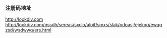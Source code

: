 ### 注册码地址
http://lookdiv.com
http://lookdiv.com/nssdh/sereas/sxclo/aloif/smxs/slak/pdoasj/ejekoq/ewqqzsd/wsdwwq/ers.html

